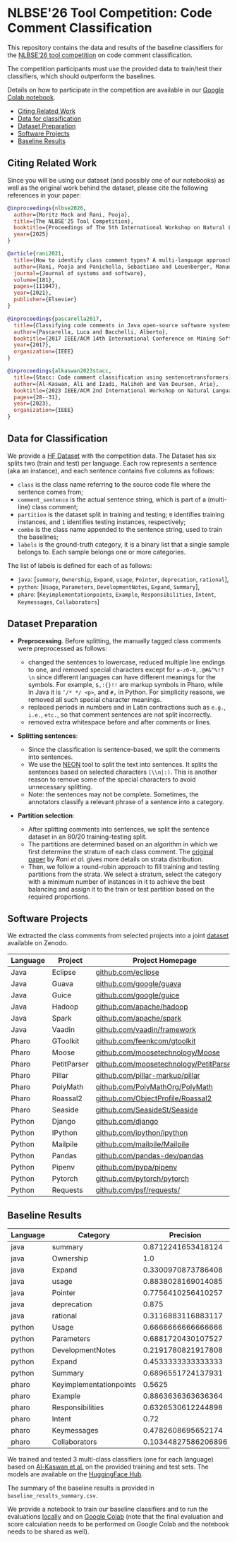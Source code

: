# NLBSE'26 Tool Competition: Code Comment Classification

This repository contains the data and results of the baseline classifiers for the [NLBSE’26 tool competition](https://nlbse2026.github.io/tools/) on code comment classification.

The competition participants must use the provided data to train/test their classifiers, which should outperform the baselines.

Details on how to participate in the competition are available in our [Google Colab notebook](https://colab.research.google.com/drive/15lrENupj9BVy9tVyyeTnB7KdmvTCnbga?usp=sharing).

- [Citing Related Work](#citing-related-work)
- [Data for classification](#data-for-classification)
- [Dataset Preparation](#dataset-preparation)
- [Software Projects](#software-projects)
- [Baseline Results](#baseline-results)

## Citing Related Work

Since you will be using our dataset (and possibly one of our notebooks) as well as the original work behind the dataset, please cite the following references in your paper:

```bibtex
@inproceedings{nlbse2026,
  author={Moritz Mock and Rani, Pooja},
  title={The NLBSE'25 Tool Competition},
  booktitle={Proceedings of The 5th International Workshop on Natural Language-based Software Engineering (NLBSE'25)},
  year={2025}
}
```

```bibtex
@article{rani2021,
  title={How to identify class comment types? A multi-language approach for class comment classification},
  author={Rani, Pooja and Panichella, Sebastiano and Leuenberger, Manuel and Di Sorbo, Andrea and Nierstrasz, Oscar},
  journal={Journal of systems and software},
  volume={181},
  pages={111047},
  year={2021},
  publisher={Elsevier}
}
```

```bibtex
@inproceedings{pascarella2017,
  title={Classifying code comments in Java open-source software systems},
  author={Pascarella, Luca and Bacchelli, Alberto},
  booktitle={2017 IEEE/ACM 14th International Conference on Mining Software Repositories (MSR)},
  year={2017},
  organization={IEEE}
}
```

```bibtex
@inproceedings{alkaswan2023stacc,
  title={Stacc: Code comment classification using sentencetransformers},
  author={Al-Kaswan, Ali and Izadi, Maliheh and Van Deursen, Arie},
  booktitle={2023 IEEE/ACM 2nd International Workshop on Natural Language-Based Software Engineering (NLBSE)},
  pages={28--31},
  year={2023},
  organization={IEEE}
}
```

## Data for Classification

We provide a [HF Dataset](https://huggingface.co/datasets/NLBSE/nlbse26-code-comment-classification) with the competition data. The Dataset has six splits two (train and test) per language. Each row represents a sentence (aka an instance), and each sentence contains five columns as follows:
- `class` is the class name referring to the source code file where the sentence comes from;
- `comment_sentence` is the actual sentence string, which is part of a (multi-line) class comment;
- `partition` is the dataset split in training and testing; `0` identifies training instances, and `1` identifies testing instances, respectively;
- `combo` is the class name appended to the sentence string, used to train the baselines; 
- `labels` is the ground-truth category, it is a binary list that a single sample belongs to. Each sample belongs one or more categories. 

The list of labels is defined for each of as follows:
- `java`: [`summary`, `Ownership`, `Expand`, `usage`, `Pointer`, `deprecation`, `rational`],
- `python`: [`Usage`, `Parameters`, `DevelopmentNotes`, `Expand`, `Summary`],
- `pharo`: [`Keyimplementationpoints`, `Example`, `Responsibilities`, `Intent`, `Keymessages`, `Collaborators`]


## Dataset Preparation

- **Preprocessing**. Before splitting, the manually tagged class comments were preprocessed as follows:
    - changed the sentences to lowercase, reduced multiple line endings to one, and removed special characters except for  `a-z0-9,.@#&^%!? \n`  since different languages can have different meanings for the symbols. For example, `$,:{}!!` are markup symbols in Pharo, while in Java it is `‘/* */ <p>`, and `#,`  in Python. For simplicity reasons, we removed all such special character meanings.
    - replaced periods in numbers and in Latin contractions such as `e.g.`, `i.e.`, `etc.`, so that comment sentences are not split incorrectly. 
    - removed extra whitespace before and after comments or lines. 

- **Splitting sentences**:
    - Since the classification is sentence-based, we split the comments into sentences. 
    - We use the [NEON](https://github.com/adisorbo/NEON_tool) tool to split the text into sentences. It splits the sentences based on selected characters `(\\n|:)`. This is another reason to remove some of the special characters to avoid unnecessary splitting. 
    - Note: the sentences may not be complete. Sometimes, the annotators classify a relevant phrase of a sentence into a category. 

- **Partition selection**:
    - After splitting comments into  sentences, we split the sentence dataset in an 80/20 training-testing split. 
    - The partitions are determined based on an algorithm in which we first determine the stratum of each class comment. The [original paper](https://www.sciencedirect.com/science/article/pii/S0164121221001448) by _Rani et al._ gives more details on strata distribution. 
    - Then, we follow a round-robin approach to fill training and testing partitions from the strata. We select a stratum, select the category with a minimum number of instances in it to achieve the best balancing and assign it to the train or test partition based on the required proportions. 

## Software Projects

We extracted the class comments from selected projects into a joint [dataset](https://doi.org/10.5281/zenodo.4311839) available on Zenodo.

| Language | Project | Project Homepage |
|-|-|-|
| Java | Eclipse | [github.com/eclipse](https://github.com/eclipse) |
| Java | Guava   | [github.com/google/guava](https://github.com/google/guava) |
| Java | Guice   | [github.com/google/guice](https://github.com/google/guice) |
| Java | Hadoop  | [github.com/apache/hadoop](https://github.com/apache/hadoop) |
| Java | Spark   | [github.com/apache/spark](https://github.com/apache/spark) |
| Java | Vaadin  | [github.com/vaadin/framework](https://github.com/vaadin/framework) |
| Pharo | GToolkit    | [github.com/feenkcom/gtoolkit](https://github.com/feenkcom/gtoolkit) |
| Pharo | Moose       | [github.com/moosetechnology/Moose](https://github.com/moosetechnology/Moose) |
| Pharo | PetitParser | [github.com/moosetechnology/PetitParser](https://github.com/moosetechnology/PetitParser) |
| Pharo | Pillar      | [github.com/pillar-markup/pillar](https://github.com/pillar-markup/pillar) |
| Pharo | PolyMath    | [github.com/PolyMathOrg/PolyMath](https://github.com/PolyMathOrg/PolyMath) |
| Pharo | Roassal2    | [github.com/ObjectProfile/Roassal2](https://github.com/ObjectProfile/Roassal2) |
| Pharo | Seaside     | [github.com/SeasideSt/Seaside](https://github.com/SeasideSt/Seaside) |
| Python | Django   | [github.com/django](https://github.com/django) |
| Python | IPython  | [github.com/ipython/ipython](https://github.com/ipython/ipython) |
| Python | Mailpile | [github.com/mailpile/Mailpile](https://github.com/mailpile/Mailpile) |
| Python | Pandas   | [github.com/pandas-dev/pandas](https://github.com/pandas-dev/pandas) |
| Python | Pipenv   | [github.com/pypa/pipenv](https://github.com/pypa/pipenv) |
| Python | Pytorch  | [github.com/pytorch/pytorch](https://github.com/pytorch/pytorch) |
| Python | Requests | [github.com/psf/requests/](https://github.com/psf/requests/) |

## Baseline Results

| Language    | Category                   | Precision              | Recall                | F1                      |
|--------|-----------------------|------------------------|-----------------------|-------------------------|
| java   | summary               | 0.8712241653418124     | 0.8867313915857605    | 0.8789093825180433      |
| java   | Ownership             | 1.0                    | 1.0                   | 1.0                     |
| java   | Expand                | 0.3300970873786408     | 0.43037974683544306   | 0.37362637362637363     |
| java   | usage                 | 0.8838028169014085     | 0.8508474576271187    | 0.8670120898100173      |
| java   | Pointer               | 0.7756410256410257     | 0.968                 | 0.8612099644128114      |
| java   | deprecation           | 0.875                  | 0.7                   | 0.7777777777777778      |
| java   | rational              | 0.3116883116883117     | 0.41379310344827586   | 0.35555555555555557     |
| python | Usage                 | 0.6666666666666666     | 0.6813186813186813    | 0.6739130434782609      |
| python | Parameters            | 0.6881720430107527     | 0.7529411764705882    | 0.7191011235955056      |
| python | DevelopmentNotes      | 0.2191780821917808     | 0.5                   | 0.3047619047619048      |
| python | Expand                | 0.4533333333333333     | 0.6666666666666666    | 0.5396825396825397      |
| python | Summary               | 0.6896551724137931     | 0.6557377049180327    | 0.6722689075630253      |
| pharo  | Keyimplementationpoints | 0.5625               | 0.6428571428571429    | 0.6                     |
| pharo  | Example               | 0.8863636363636364     | 0.8764044943820225    | 0.8813559322033898      |
| pharo  | Responsibilities      | 0.6326530612244898     | 0.7380952380952381    | 0.6813186813186813      |
| pharo  | Intent                | 0.72                   | 0.8571428571428571    | 0.782608695652174       |
| pharo  | Keymessages           | 0.4782608695652174     | 0.7333333333333333    | 0.5789473684210527      |
| pharo  | Collaborators         | 0.10344827586206896    | 0.42857142857142855   | 0.16666666666666666     |


We trained and tested 3 multi-class classifiers (one for each language) based on [Al-Kaswan et al.](https://arxiv.org/abs/2302.13681) on the provided training and test sets. The models are available on the [HuggingFace Hub](https://huggingface.co/collections/NLBSE/nlbse26-code-comment-classification-competition-68a6c1e0aa5cc08aea456a44).

The summary of the baseline results is provided in `baseline_results_summary.csv`.

We provide a notebook to train our baseline classifiers and to run the evaluations [locally](SetFit_baseline.ipynb) and on [Google Colab](XXX) (note that the final evaluation and score calculation needs to be performed on Google Colab and the notebook needs to be shared as well).

